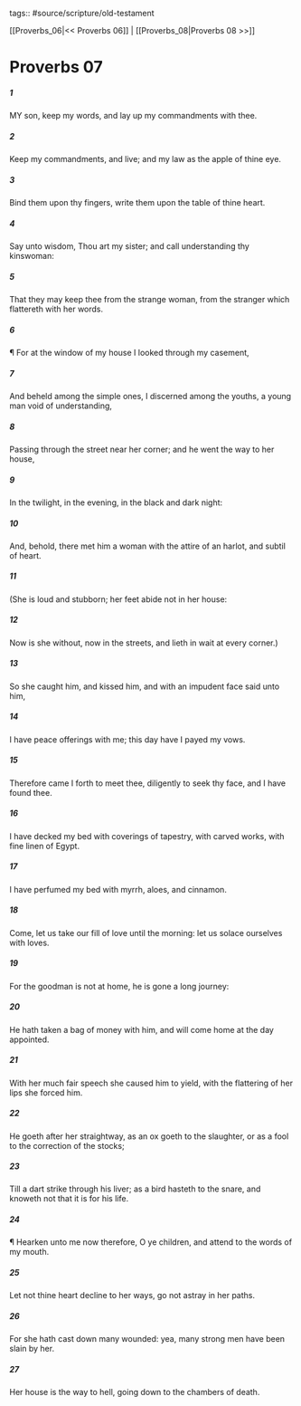 tags:: #source/scripture/old-testament

[[Proverbs_06|<< Proverbs 06]] | [[Proverbs_08|Proverbs 08 >>]]

# Proverbs 07

##### 1

MY son, keep my words, and lay up my commandments with thee.

##### 2

Keep my commandments, and live; and my law as the apple of thine eye.

##### 3

Bind them upon thy fingers, write them upon the table of thine heart.

##### 4

Say unto wisdom, Thou art my sister; and call understanding thy kinswoman:

##### 5

That they may keep thee from the strange woman, from the stranger which flattereth with her words.

##### 6

¶ For at the window of my house I looked through my casement,

##### 7

And beheld among the simple ones, I discerned among the youths, a young man void of understanding,

##### 8

Passing through the street near her corner; and he went the way to her house,

##### 9

In the twilight, in the evening, in the black and dark night:

##### 10

And, behold, there met him a woman with the attire of an harlot, and subtil of heart.

##### 11

(She is loud and stubborn; her feet abide not in her house:

##### 12

Now is she without, now in the streets, and lieth in wait at every corner.)

##### 13

So she caught him, and kissed him, and with an impudent face said unto him,

##### 14

I have peace offerings with me; this day have I payed my vows.

##### 15

Therefore came I forth to meet thee, diligently to seek thy face, and I have found thee.

##### 16

I have decked my bed with coverings of tapestry, with carved works, with fine linen of Egypt.

##### 17

I have perfumed my bed with myrrh, aloes, and cinnamon.

##### 18

Come, let us take our fill of love until the morning: let us solace ourselves with loves.

##### 19

For the goodman is not at home, he is gone a long journey:

##### 20

He hath taken a bag of money with him, and will come home at the day appointed.

##### 21

With her much fair speech she caused him to yield, with the flattering of her lips she forced him.

##### 22

He goeth after her straightway, as an ox goeth to the slaughter, or as a fool to the correction of the stocks;

##### 23

Till a dart strike through his liver; as a bird hasteth to the snare, and knoweth not that it is for his life.

##### 24

¶ Hearken unto me now therefore, O ye children, and attend to the words of my mouth.

##### 25

Let not thine heart decline to her ways, go not astray in her paths.

##### 26

For she hath cast down many wounded: yea, many strong men have been slain by her.

##### 27

Her house is the way to hell, going down to the chambers of death.
